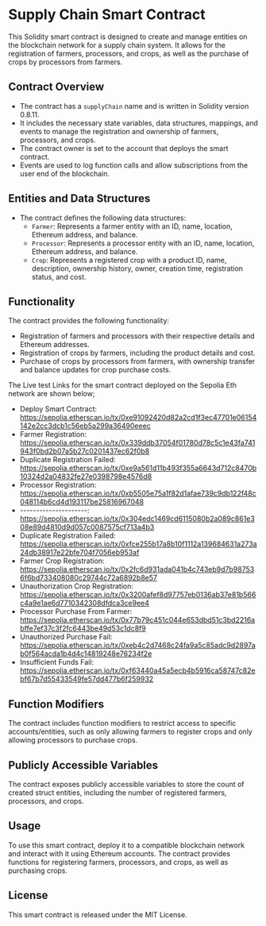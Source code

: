 # Supply Chain Smart Contract

This Solidity smart contract is designed to create and manage entities on the blockchain network for a supply chain system. It allows for the registration of farmers, processors, and crops, as well as the purchase of crops by processors from farmers.

## Contract Overview

- The contract has a `supplyChain` name and is written in Solidity version 0.8.11.
- It includes the necessary state variables, data structures, mappings, and events to manage the registration and ownership of farmers, processors, and crops.
- The contract owner is set to the account that deploys the smart contract.
- Events are used to log function calls and allow subscriptions from the user end of the blockchain.

## Entities and Data Structures

- The contract defines the following data structures:
  - `Farmer`: Represents a farmer entity with an ID, name, location, Ethereum address, and balance.
  - `Processor`: Represents a processor entity with an ID, name, location, Ethereum address, and balance.
  - `Crop`: Represents a registered crop with a product ID, name, description, ownership history, owner, creation time, registration status, and cost.

## Functionality

The contract provides the following functionality:
- Registration of farmers and processors with their respective details and Ethereum addresses.
- Registration of crops by farmers, including the product details and cost.
- Purchase of crops by processors from farmers, with ownership transfer and balance updates for crop purchase costs.

The Live test Links for the smart contract deployed on the Sepolia Eth network are shown below;
- Deploy Smart Contract: https://sepolia.etherscan.io/tx/0xe91092420d82a2cd1f3ec47701e06154142e2cc3dcb1c56eb5a299a36490eeec
- Farmer Registration: https://sepolia.etherscan.io/tx/0x339ddb37054f01780d78c5c1e43fa741943f0bd2b07a5b27c0201437ec62f0b8
- Duplicate Registration Failed: https://sepolia.etherscan.io/tx/0xe9a561d11b493f355a6643d712c8470b10324d2a04832fe27e0398798e4576d8
- Processor Registration: https://sepolia.etherscan.io/tx/0xb5505e75a1f82d1afae739c9db122f48c048114b6cd4d193117be25816967048
- ---------------------: https://sepolia.etherscan.io/tx/0x304edc1469cd6115080b2a089c861e308e89d4810d9d057c0087575cf713a4b3
- Duplicate Registration Failed: https://sepolia.etherscan.io/tx/0xfce255b17a8b10f1112a139684631a273a24db38917e22bfe704f7056eb953af
- Farmer Crop Registration: https://sepolia.etherscan.io/tx/0x2fc6d931ada041b4c743eb9d7b987536f6bd733408080c29744c72a6892b8e57
- Unauthorization Crop Registration: https://sepolia.etherscan.io/tx/0x3200afef8d97757eb0136ab37e81b566c4a9e1ae6d7710342308dfdca3ce9ee4
- Processor Purchase From Farmer: https://sepolia.etherscan.io/tx/0x77b79c451c044e653dbd51c3bd2216abffe7ef37c3f2fc6443be49d53c1dc8f9
- Unauthorized Purchase Fail: https://sepolia.etherscan.io/tx/0xeb4c2d7468c24fa9a5c85adc9d2897ab0f564acda1b4d4c14819248e76234f2e
- Insufficient Funds Fail: https://sepolia.etherscan.io/tx/0xf63440a45a5ecb4b5916ca58747c82ebf67b7d55433549fe57dd477b6f259932


## Function Modifiers

The contract includes function modifiers to restrict access to specific accounts/entities, such as only allowing farmers to register crops and only allowing processors to purchase crops.

## Publicly Accessible Variables

The contract exposes publicly accessible variables to store the count of created struct entities, including the number of registered farmers, processors, and crops.

## Usage

To use this smart contract, deploy it to a compatible blockchain network and interact with it using Ethereum accounts. The contract provides functions for registering farmers, processors, and crops, as well as purchasing crops.

## License

This smart contract is released under the MIT License.
